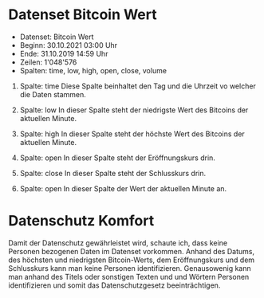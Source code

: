 # Datenset Bitcoin Wert
- Datenset: Bitcoin Wert
- Beginn: 30.10.2021 03:00 Uhr 
- Ende: 31.10.2019 14:59 Uhr  
- Zeilen: 1'048'576
- Spalten: time, low, high, open, close, volume


1. Spalte: time
Diese Spalte beinhaltet den Tag und die Uhrzeit vo welcher die Daten stammen.

2. Spalte: low
In dieser Spalte steht der niedrigste Wert des Bitcoins der aktuellen Minute.

3. Spalte: high
In dieser Spalte steht der höchste Wert des Bitcoins der aktuellen Minute.

4. Spalte: open
In dieser Spalte steht der Eröffnungskurs drin.

5. Spalte: close
In dieser Spalte steht der Schlusskurs drin.

6. Spalte: open
In dieser Spalte der Wert der aktuellen Minute an.


# Datenschutz Komfort
Damit der Datenschutz gewährleistet wird, schaute ich, dass keine Personen bezogenen 
Daten im Datenset vorkommen. Anhand des Datums, des höchsten und niedrigsten Bitcoin-Werts, 
dem Eröffnungskurs und dem Schlusskurs kann man keine Personen identifizieren.
Genausowenig kann man anhand des Titels oder sonstigen Texten und und Wörtern Personen identifizieren 
und somit das Datenschutzgesetz beeinträchtigen.

